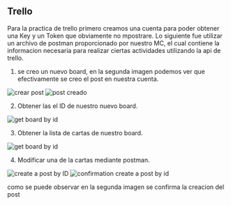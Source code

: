 ## Trello

Para la practica de trello primero creamos una cuenta para poder obtener una Key y un Token que obviamente no mpostrare.
Lo siguiente fue utilizar un archivo de postman proporcionado por nuestro MC, el cual contiene la informacion necesaria para realizar ciertas actividades utilizando la api de trello.

1. se creo un nuevo board, en la segunda imagen podemos ver que efectivamente se creo el post en nuestra cuenta.

![crear post](https://user-images.githubusercontent.com/70303807/165889159-d879727b-358d-4e49-9b07-10084dd75908.png)
![post creado](https://user-images.githubusercontent.com/70303807/165889177-382d2eea-0853-435d-9f46-8b028af6578d.png)

2. Obtener las el ID de nuestro nuevo board.

![get board by id](https://user-images.githubusercontent.com/70303807/165889239-4ec3db2e-b82c-4010-b8de-9cae73a088ca.png)

3. Obtener la lista de cartas de nuestro board.

![get board by id](https://user-images.githubusercontent.com/70303807/165889281-f06ddad2-567f-4908-9ff9-4dfc3fad0187.png)

4. Modificar una de la cartas mediante postman.

![create a post by ID](https://user-images.githubusercontent.com/70303807/165889335-3cff93f8-1825-445c-863b-e1c34a426c35.png)
![confirmation create a post by id](https://user-images.githubusercontent.com/70303807/165889336-79d3b02b-e5e5-436b-8c76-1286e24b738b.png)

como se puede observar en la segunda imagen se confirma la creacion del post
